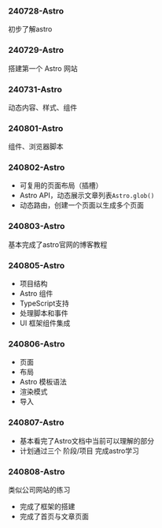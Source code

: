 ### 240728-Astro
初步了解astro

### 240729-Astro
搭建第一个 Astro 网站

### 240731-Astro
动态内容、样式、组件

### 240801-Astro
组件、浏览器脚本

### 240802-Astro
- 可复用的页面布局（插槽）
- Astro API，动态展示文章列表`Astro.glob()`
- 动态路由，创建一个页面以生成多个页面

### 240803-Astro
基本完成了astro官网的博客教程

### 240805-Astro
- 项目结构
- Astro 组件
- TypeScript支持
- 处理脚本和事件
- UI 框架组件集成

### 240806-Astro
- 页面
- 布局
- Astro 模板语法
- 渲染模式
- 导入

### 240807-Astro
- 基本看完了Astro文档中当前可以理解的部分
- 计划通过三个 阶段/项目 完成astro学习

### 240808-Astro
类似公司网站的练习
- 完成了框架的搭建
- 完成了首页与文章页面